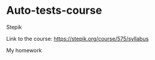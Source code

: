 # Auto-tests-course
Stepik

Link to the course: https://stepik.org/course/575/syllabus

My homework

